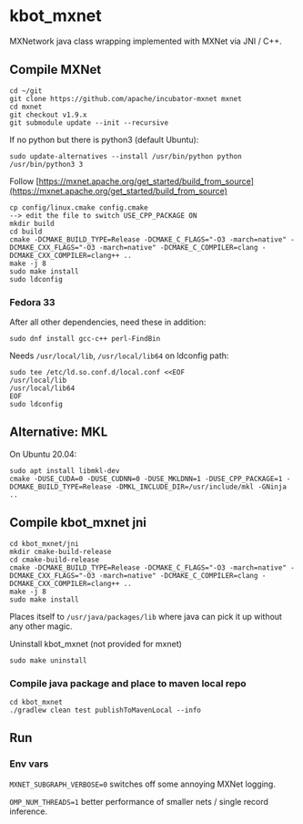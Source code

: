 # kbot_mxnet

MXNetwork java class wrapping implemented with MXNet via JNI / C++.

## Compile MXNet
```shell script
cd ~/git
git clone https://github.com/apache/incubator-mxnet mxnet
cd mxnet
git checkout v1.9.x
git submodule update --init --recursive
```

If no python but there is python3 (default Ubuntu):
```shell script
sudo update-alternatives --install /usr/bin/python python /usr/bin/python3 3
```

Follow [https://mxnet.apache.org/get_started/build_from_source](https://mxnet.apache.org/get_started/build_from_source)

```shell script
cp config/linux.cmake config.cmake
--> edit the file to switch USE_CPP_PACKAGE ON
mkdir build
cd build
cmake -DCMAKE_BUILD_TYPE=Release -DCMAKE_C_FLAGS="-O3 -march=native" -DCMAKE_CXX_FLAGS="-O3 -march=native" -DCMAKE_C_COMPILER=clang -DCMAKE_CXX_COMPILER=clang++ ..
make -j 8
sudo make install
sudo ldconfig
```

### Fedora 33

After all other dependencies, need these in addition:
```shell script
sudo dnf install gcc-c++ perl-FindBin
```

Needs `/usr/local/lib`, `/usr/local/lib64` on ldconfig path:
```shell script
sudo tee /etc/ld.so.conf.d/local.conf <<EOF
/usr/local/lib
/usr/local/lib64
EOF
sudo ldconfig
```

## Alternative: MKL

On Ubuntu 20.04:
```shell script
sudo apt install libmkl-dev
cmake -DUSE_CUDA=0 -DUSE_CUDNN=0 -DUSE_MKLDNN=1 -DUSE_CPP_PACKAGE=1 -DCMAKE_BUILD_TYPE=Release -DMKL_INCLUDE_DIR=/usr/include/mkl -GNinja ..
```

## Compile kbot_mxnet jni
```shell script
cd kbot_mxnet/jni
mkdir cmake-build-release
cd cmake-build-release
cmake -DCMAKE_BUILD_TYPE=Release -DCMAKE_C_FLAGS="-O3 -march=native" -DCMAKE_CXX_FLAGS="-O3 -march=native" -DCMAKE_C_COMPILER=clang -DCMAKE_CXX_COMPILER=clang++ ..
make -j 8
sudo make install
```

Places itself to `/usr/java/packages/lib` where java can pick it up without any other magic.

Uninstall kbot_mxnet (not provided for mxnet)
```shell script
sudo make uninstall
```

### Compile java package and place to maven local repo

```shell script
cd kbot_mxnet
./gradlew clean test publishToMavenLocal --info
```

## Run

### Env vars
`MXNET_SUBGRAPH_VERBOSE=0` switches off some annoying MXNet logging.

`OMP_NUM_THREADS=1` better performance of smaller nets / single record inference.

